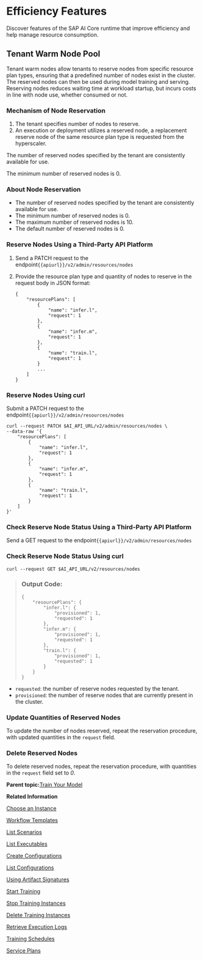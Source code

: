 <!-- loio4cb76f72827240ec80eb53f1a7496ccf -->

# Efficiency Features

Discover features of the SAP AI Core runtime that improve efficiency and help manage resource consumption.



<a name="loio4cb76f72827240ec80eb53f1a7496ccf__section_y5q_swb_gxb"/>

## Tenant Warm Node Pool

Tenant warm nodes allow tenants to reserve nodes from specific resource plan types, ensuring that a predefined number of nodes exist in the cluster. The reserved nodes can then be used during model training and serving. Reserving nodes reduces waiting time at workload startup, but incurs costs in line with node use, whether consumed or not.



### Mechanism of Node Reservation

1.  The tenant specifies number of nodes to reserve.
2.  An execution or deployment utilizes a reserved node, a replacement reserve node of the same resource plan type is requested from the hyperscaler.

The number of reserved nodes specified by the tenant are consistently available for use.

The minimum number of reserved nodes is 0.



### About Node Reservation

-   The number of reserved nodes specified by the tenant are consistently available for use.
-   The minimum number of reserved nodes is 0.
-   The maximum number of reserved nodes is 10.
-   The default number of reserved nodes is 0.





### Reserve Nodes Using a Third-Party API Platform

1.  Send a PATCH request to the endpoint`{{apiurl}}/v2/admin/resources/nodes`
2.  Provide the resource plan type and quantity of nodes to reserve in the request body in JSON format:

    ```
    {
        "resourcePlans": [
            {
                "name": "infer.l",
                "request": 1
            },
            {
                "name": "infer.m",
                "request": 1
            },
            {
                "name": "train.l",
                "request": 1
            }
            ...
        ]
    }
    ```




### Reserve Nodes Using curl

Submit a PATCH request to the endpoint`{{apiurl}}/v2/admin/resources/nodes`

```
curl --request PATCH $AI_API_URL/v2/admin/resources/nodes \
--data-raw '{
    "resourcePlans": [
        {
            "name": "infer.l",
            "request": 1
        },
        {
            "name": "infer.m",
            "request": 1
        },
        {
            "name": "train.l",
            "request": 1
        }
    ]
}'

```





### Check Reserve Node Status Using a Third-Party API Platform

Send a GET request to the endpoint`{{apiurl}}/v2/admin/resources/nodes`



### Check Reserve Node Status Using curl

```
curl --request GET $AI_API_URL/v2/resources/nodes
```

> ### Output Code:  
> ```
> {
>     "resourcePlans": {
>         "infer.l": {
>             "provisioned": 1,
>             "requested": 1
>         },
>         "infer.m": {
>             "provisioned": 1,
>             "requested": 1
>         },
>         "train.l": {
>             "provisioned": 1,
>             "requested": 1
>         }
>     }
> }
> ```

-   `requested`: the number of reserve nodes requested by the tenant.
-   `provisioned`: the number of reserve nodes that are currently present in the cluster.



### Update Quantities of Reserved Nodes

To update the number of nodes reserved, repeat the reservation procedure, with updated quantities in the `request` field.



### Delete Reserved Nodes

To delete reserved nodes, repeat the reservation procedure, with quantities in the `request` field set to *0*.

**Parent topic:**[Train Your Model](train-your-model-a9ceb06.md "You execute a training workflow to train your AI learning model.")

**Related Information**  


[Choose an Instance](choose-an-instance-57f4f19.md "You can configure SAP AI Core to use different infrastructure instances for different tasks, based on demand. SAP AI Core provides several preconfigured infrastructure bundles called “resource plans” and “instance types” for this purpose.")

[Workflow Templates](workflow-templates-83523ab.md "Here, you'll find a basic workflow example template. Feel free to adjust it to suit your workflow needs.")

[List Scenarios](list-scenarios-deedde5.md "A scenario is an implementation of a specific AI use case within a user's tenant. It consists of a pre-defined set of AI capabilities in the form of executables and templates.")

[List Executables](list-executables-80895a4.md "An executable is a reusable template that defines a workflow or pipeline for tasks such as training a machine learning model or creating a deployment. It contains placeholders for input artifacts (datasets or models) and parameters (custom key-pair values) that enable the template to be reused in different scenarios.")

[Create Configurations](create-configurations-884ae34.md "A configuration is a collection of parameters, artifact references (such as datasets or models), and environment settings that are used to instantiate and run an execution or deployment of an executable or template.")

[List Configurations](list-configurations-8074b2a.md "")

[Using Artifact Signatures](using-artifact-signatures-2f02a1d.md "Artifact signatures in the form of a hash can be added to output artifacts from executions.")

[Start Training](start-training-54b44e4.md "")

[Stop Training Instances](stop-training-instances-3d85344.md "")

[Delete Training Instances](delete-training-instances-612ce17.md "")

[Retrieve Execution Logs](retrieve-execution-logs-fbc55d3.md "Deployment and execution logs contain information about API processing and metrics.")

[Training Schedules](training-schedules-2b702f8.md "")

[Service Plans](service-plans-c7244c6.md "The SAP AI Core service plan you choose determines pricing, conditions of use, resources, available services, and hosts.")


